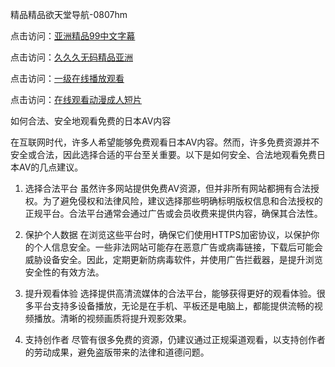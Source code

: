 精品精品欲天堂导航-0807hm

点击访问：<a href="https://heiliaoga6s9v.pages.dev">亚洲精品99中文字幕</a>

点击访问：<a href="https://heiliaoll4qsx.pages.dev">久久久无码精品亚洲</a>

点击访问：<a href="https://heiliaozj3tjd.pages.dev">一级在线播放观看</a>

点击访问：<a href="https://heiliaowt0d7p.pages.dev">在线观看动漫成人短片</a>

如何合法、安全地观看免费的日本AV内容

在互联网时代，许多人希望能够免费观看日本AV内容。然而，许多免费资源并不安全或合法，因此选择合适的平台至关重要。以下是如何安全、合法地观看免费日本AV的几点建议。

1. 选择合法平台
虽然许多网站提供免费AV资源，但并非所有网站都拥有合法授权。为了避免侵权和法律风险，建议选择那些明确标明版权信息和合法授权的正规平台。合法平台通常会通过广告或会员收费来提供内容，确保其合法性。

2. 保护个人数据
在浏览这些平台时，确保它们使用HTTPS加密协议，以保护你的个人信息安全。一些非法网站可能存在恶意广告或病毒链接，下载后可能会威胁设备安全。因此，定期更新防病毒软件，并使用广告拦截器，是提升浏览安全性的有效方法。

3. 提升观看体验
选择提供高清流媒体的合法平台，能够获得更好的观看体验。很多平台支持多设备播放，无论是在手机、平板还是电脑上，都能提供流畅的视频播放。清晰的视频画质将提升观影效果。

4. 支持创作者
尽管有很多免费的资源，仍建议通过正规渠道观看，以支持创作者的劳动成果，避免盗版带来的法律和道德问题。




<span style="display:none;">[Canonical link](）</span>
